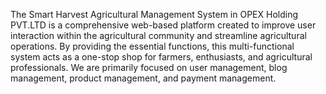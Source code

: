 The Smart Harvest Agricultural Management System in OPEX Holding PVT.LTD is a comprehensive web-based platform created to improve user interaction within the agricultural community and streamline agricultural operations. By providing the essential functions, this multi-functional system acts as a one-stop shop for farmers, enthusiasts, and agricultural professionals. We are primarily focused on user management, blog management, product management, and payment management.